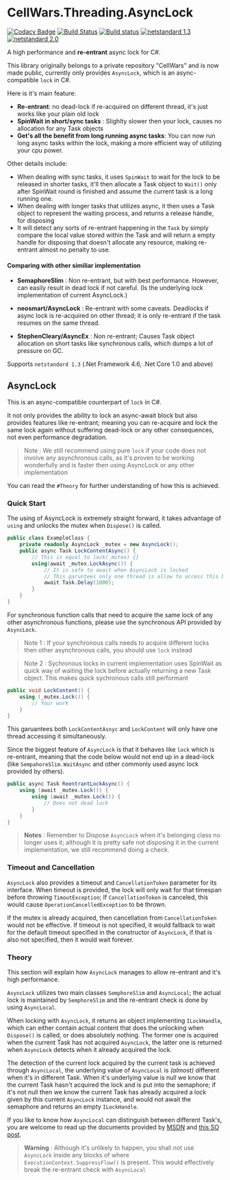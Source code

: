 
# CellWars.Threading.AsyncLock

[![Codacy Badge](https://api.codacy.com/project/badge/Grade/d919eafa8b8b4ac2a42d1b11c532bb6a)](https://www.codacy.com/app/jasonkuo41/CellWars.Async?utm_source=github.com&amp;utm_medium=referral&amp;utm_content=jasonkuo41/CellWars.Async&amp;utm_campaign=Badge_Grade) [![Build Status](https://travis-ci.org/jasonkuo41/CellWars.Threading.AsyncLock.svg?branch=master)](https://travis-ci.org/jasonkuo41/CellWars.Threading.AsyncLock) [![Build status](https://ci.appveyor.com/api/projects/status/a872lfvosdp7v2s0?svg=true)](https://ci.appveyor.com/project/jasonkuo41/cellwars-async) [![netstandard 1.3](https://img.shields.io/badge/netstandard-1.3-brightgreen.svg)](https://docs.microsoft.com/en-us/dotnet/standard/net-standard) [![netstandard 2.0](https://img.shields.io/badge/netstandard-2.0-brightgreen.svg)](https://docs.microsoft.com/en-us/dotnet/standard/net-standard)

A high performance and **re-entrant** async lock for C#.

This library originally belongs to a private repository "CellWars" and is now made public, currently only provides `AsyncLock`, which is an async-compatible `lock` in C#.

Here is it's main feature:
- **Re-entrant**: no dead-lock if re-acquired on different thread, it's just works like your plain old lock
- **SpinWait in short/sync tasks** : Slighlty slower then your lock, causes no allocation for any Task objects
- **Get's all the benefit from long running async tasks**: You can now run long async tasks within the lock, making a more efficient way of utilizing your cpu power.

Other details include: 
- When dealing with sync tasks, it uses `SpinWait` to wait for the lock to be released in shorter tasks, it'll then allocate a Task object to `Wait()` only after SpinWait round is finished and assume the current task is a long running one.
- When dealing with longer tasks that utilizes async, it then uses a Task object to represent the waiting process, and returns a release handle, for disposing
- It will detect any sorts of re-entrant happening in the `Task` by simply compare the local value stored within the Task and will return a empty handle for disposing that doesn't allocate any resource, making re-entrant almost no penalty to use.

#### Comparing with other similiar implementation
- **SemaphoreSlim** : Non re-entrant, but with best performance. However, can easily result in dead lock if not careful. (Is the underlying lock implementation of current AsyncLock.)

- **neosmart/AsyncLock** : Re-entrant with some caveats. Deadlocks if async lock is re-acquired on other thread; it is only re-entrant if the task resumes on the same thread.

- **StephenCleary/AsyncEx** : Non re-entrant; Causes Task object allocation on short tasks like synchronous calls, which dumps a lot of pressure on GC.

Supports `netstandard 1.3` (.Net Framework 4.6, .Net Core 1.0 and above)

## AsyncLock
This is an async-compatible counterpart of `lock` in C#.

It not only provides the ability to lock an async-await block but also provides features like re-entrant; meaning you can re-acquire and lock the same lock again without suffering dead-lock or any other consequences, not even performance degradation.

> Note : We still recommend using pure `lock` if your code does not involve any asynchronous calls, as it's proven to be working wonderfully and is faster then using AsyncLock or any other implementation

You can read the `#Theory` for further understanding of how this is achieved.

### Quick Start
The using of AsyncLock is extremely straight forward, it takes advantage of `using` and unlocks the mutex when `Dispose()` is called.

```c#
public class ExampleClass {
    private readonly AsyncLock _mutex = new AsyncLock();
    public async Task LockContentAsync() {
        // This is equal to lock(_mutex) {}
        using(await _mutex.LockAsync()) {
            // It is safe to await when AsyncLock is locked
            // This garuntees only one thread is allow to access this block one at a time
            await Task.Delay(1000);
        }
    }
}
```
For synchronous function calls that need to acquire the same lock of any other asynchronous functions, please use the synchronous API provided by `AsyncLock`. 

> Note 1 : If your synchronous calls needs to acquire different locks then other asynchronous calls, you should use `lock` instead

> Note 2 : Sychronous locks in current implementation uses SpinWait as quick way of waiting the lock before actually returning a new Task object. This makes quick sychronous calls still performant

```c#
public void LockContent() {
    using (_mutex.Lock()) {
        // Your work
    }
}
```
This garuantees both `LockContentAsnyc` and `LockContent` will only have one thread accessing it simultaneously.

Since the biggest feature of `AsyncLock` is that it behaves like `lock` which is re-entrant, meaning that the code below would not end up in a dead-lock (like `SempahoreSlim.WaitAsync` and other commonly used async lock provided by others).
```c#
public async Task ReentrantLockAsync() {
    using (await _mutex.Lock()) {
        using (await _mutex.Lock()) {
            // Does not dead lock
        }
    }
}
```


> **Notes** : Remember to Dispose `AsyncLock`  when it's belonging class no longer uses it; although it is pretty safe not disposing it in the current implementation, we still recommend doing a check.


### Timeout and Cancellation
`AsyncLock` also provides a timeout and `CancellationToken` parameter for its interface. When timeout is provided, the lock will only wait for that timespan before throwing `TimoutException`; If `CancellationToken` is canceled, this would cause `OperationCancelledException` to be thrown.

 If the mutex is already acquired, then cancellation from `CancellationToken` would not be effective.
If timeout is not specified, it would fallback to wait for the default timeout specified in the constructor of `AsyncLock`, if that is also not specified, then it would wait forever.

### Theory
This section will explain how `AsyncLock` manages to allow re-entrant and it's high performance.

`AsyncLock` utilizes two main classes `SemphoreSlim` and `AsyncLocal`; the actual lock is maintained by `SemphoreSlim` and the re-entrant check is done by using `AsyncLocal`.

When locking with `AsyncLock`, it returns an object implementing `ILockHandle`, which can either contain actual content that does the unlocking when `Dispose()` is called, or does absolutely nothing. The former one is acquired when the current Task has not acquired `AsyncLock`, the latter one is returned when `AsyncLock` detects when it already acquired the lock.

The detection of the current lock acquired by the current task is achieved through `AsyncLocal`, the underlying value of `AsyncLocal` is *(almost)* different when it's in different Task. When it's underlying value is null we know that the current Task hasn't acquired the lock and is put into the semaphore; if it's not null then we know the current Task has already acquired a lock given by this current `AsyncLock` instance, and would not await the semaphore and returns an empty `ILockHandle`.

If you like to know how `AsyncLocal` can distinguish between different Task's, you are welcome to read up the documents provided by [MSDN](https://docs.microsoft.com/en-us/dotnet/api/system.threading.asynclocal-1?redirectedfrom=MSDN&view=netframework-4.8) and [this SO post](https://stackoverflow.com/questions/31707362/how-do-the-semantics-of-asynclocal-differ-from-the-logical-call-context).

> **Warning** : Although it's unlikely to happen, you shall not use `AsyncLock` inside any blocks of where `ExecutionContext.SuppressFlow()` is present. This would effectively break the re-entrant check with `AsyncLocal`
